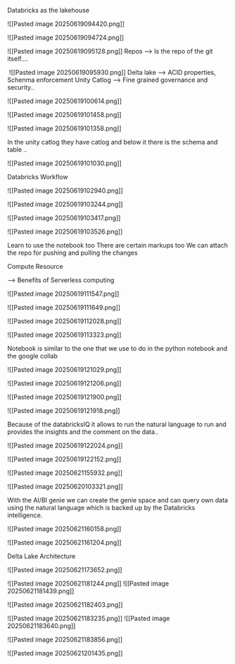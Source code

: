 
Databricks as the lakehouse

![[Pasted image 20250619094420.png]]


![[Pasted image 20250619094724.png]]

![[Pasted image 20250619095128.png]]
Repos --> Is the repo of the git itself....


 ![[Pasted image 20250619095930.png]]
Delta lake --> ACID properties, Schenma enforcement
Unity Catlog --> Fine grained governance and security..

![[Pasted image 20250619100614.png]]

![[Pasted image 20250619101458.png]]

![[Pasted image 20250619101358.png]]

In the unity catlog they have catlog and below it there is the schema and table ..

![[Pasted image 20250619101030.png]] 


Databricks Workflow 

![[Pasted image 20250619102940.png]]

![[Pasted image 20250619103244.png]]

![[Pasted image 20250619103417.png]]

![[Pasted image 20250619103526.png]]


Learn to use the notebook too
There are certain markups too
We can attach the repo for pushing and pulling the changes


Compute Resource

--> Benefits of Serverless computing


![[Pasted image 20250619111547.png]]


![[Pasted image 20250619111649.png]]

![[Pasted image 20250619112028.png]]


![[Pasted image 20250619113323.png]]


Notebook is similar to the one that we use to do in the python notebook and the google collab

![[Pasted image 20250619121029.png]]


![[Pasted image 20250619121206.png]]


![[Pasted image 20250619121900.png]]

![[Pasted image 20250619121918.png]]


Because of the databricksIQ it allows to run the natural language to run   and provides the insights and the comment on the data..

![[Pasted image 20250619122024.png]]


![[Pasted image 20250619122152.png]]



![[Pasted image 20250621155932.png]]

![[Pasted image 20250620103321.png]]

With the AI/BI genie we can create the genie space and can query own data using the natural language which is backed up by the Databricks intelligence.

![[Pasted image 20250621160158.png]]


![[Pasted image 20250621161204.png]]

Delta Lake Architecture

![[Pasted image 20250621173652.png]]

![[Pasted image 20250621181244.png]]
![[Pasted image 20250621181439.png]]

![[Pasted image 20250621182403.png]]



![[Pasted image 20250621183235.png]]
![[Pasted image 20250621183640.png]]




![[Pasted image 20250621183856.png]]

![[Pasted image 20250621201435.png]]
